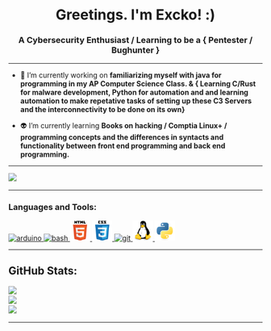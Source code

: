 <h1 align="center">Greetings. I'm Excko! :) </h3>
<h3 align="center">A Cybersecurity Enthusiast / Learning to be a { Pentester / Bughunter } </h3>

---

- 👾 I’m currently working on **familiarizing myself with java for programming in my AP Computer Science Class. & { Learning C/Rust for malware development, Python for automation and and learning automation to make repetative tasks of setting up these C3 Servers and the interconnectivity to be done on its own}**

- 👽 I’m currently learning **Books on hacking / Comptia Linux+ /  programming concepts and the differences in syntacts and functionality between front end programming and back end programming.**

---

<a href="https://count.getloli.com/"><img src="https://count.getloli.com/get/@Exck0-exe?theme=rule34"/></a><br/>

---

<h3 align="left">Languages and Tools:</h3>
<p align="left"> <a href="https://www.arduino.cc/" target="_blank" rel="noreferrer"> <img src="https://cdn.worldvectorlogo.com/logos/arduino-1.svg" alt="arduino" width="40" height="40"/> </a> 
<a href="https://www.gnu.org/software/bash/" target="_blank" rel="noreferrer"> <img src="https://www.vectorlogo.zone/logos/gnu_bash/gnu_bash-icon.svg" alt="bash" width="40" height="40"/> </a> 
<a href="https://www.w3.org/html/" target="_blank" rel="noreferrer"> <img src="https://raw.githubusercontent.com/devicons/devicon/master/icons/html5/html5-original-wordmark.svg" alt="html5" width="40" height="40"/> </a>
<a href="https://www.w3schools.com/css/" target="_blank" rel="noreferrer"> <img src="https://raw.githubusercontent.com/devicons/devicon/master/icons/css3/css3-original-wordmark.svg" alt="css3" width="40" height="40"/> </a> 
<a href="https://git-scm.com/" target="_blank" rel="noreferrer"> <img src="https://www.vectorlogo.zone/logos/git-scm/git-scm-icon.svg" alt="git" width="40" height="40"/> </a>  
</a> <a href="https://www.linux.org/" target="_blank" rel="noreferrer"> <img src="https://raw.githubusercontent.com/devicons/devicon/master/icons/linux/linux-original.svg" alt="linux" width="40" height="40"/> </a>  
<a href="https://www.python.org" target="_blank" rel="noreferrer"> <img src="https://raw.githubusercontent.com/devicons/devicon/master/icons/python/python-original.svg" alt="python" width="40" height="40"/> </a> </p>

---

## GitHub Stats:
![](https://github-readme-stats.vercel.app/api?username=Exck0-exe&theme=midnight-purple&hide_border=false&include_all_commits=false&count_private=false) <br>
![](https://github-readme-stats.vercel.app/api/top-langs/?username=Exck0-exe&theme=midnight-purple&hide_border=false&include_all_commits=false&count_private=false&layout=compact) <br>
![](https://github-readme-streak-stats.herokuapp.com/?user=Exck0-exe&theme=midnight-purple&hide_border=false) 

---




